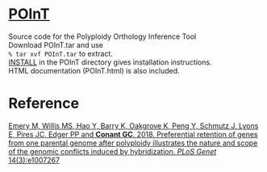 # [POInT](http://conantlab.org/POInT/POInT.html)
Source code for the Polyploidy Orthology Inference Tool<br>
Download POInT.tar and use<br>
```% tar xvf POInT.tar``` 
to extract.<br>
[INSTALL](https://github.com/gconant0/POInT/blob/master/INSTALL.md) in the POInT directory gives installation instructions.<br>
HTML documentation (POInT.html) is also included.


# Reference

[Emery M, Willis MS, Hao Y, Barry K, Oakgrove K, Peng Y, Schmutz J, Lyons E, Pires JC, Edger PP and **Conant GC**. 2018. Preferential retention of genes from one parental genome after polyploidy illustrates the nature and scope of the genomic conflicts induced by hybridization. *PLoS Genet* 14(3):e1007267](https://journals.plos.org/plosgenetics/article?id=10.1371/journal.pgen.1007267)
